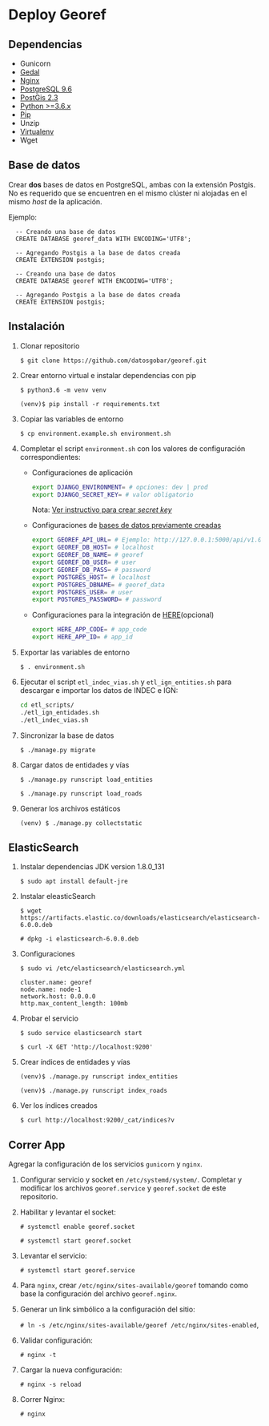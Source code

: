 # Deploy Georef

## Dependencias

- Gunicorn
- [Gedal](http://www.gdal.org/index.html)
- [Nginx](https://nginx.org/)
- [PostgreSQL 9.6](https://www.postgresql.org/download/)
- [PostGis 2.3](http://postgis.net/install/)
- [Python >=3.6.x](https://www.python.org/downloads/)
- [Pip](https://pip.pypa.io/en/stable/installing/)
- Unzip
- [Virtualenv](https://packaging.python.org/guides/installing-using-pip-and-virtualenv/)
- Wget

## Base de datos

Crear **dos** bases de datos en PostgreSQL, ambas con la extensión Postgis. No es requerido que se encuentren en el mismo clúster ni alojadas en el mismo _host_ de la aplicación.

Ejemplo:

```plsql
  -- Creando una base de datos
  CREATE DATABASE georef_data WITH ENCODING='UTF8';

  -- Agregando Postgis a la base de datos creada
  CREATE EXTENSION postgis;
```

```plsql
  -- Creando una base de datos
  CREATE DATABASE georef WITH ENCODING='UTF8';

  -- Agregando Postgis a la base de datos creada
  CREATE EXTENSION postgis;
```

## Instalación

1. Clonar repositorio

    `$ git clone https://github.com/datosgobar/georef.git`

2. Crear entorno virtual e instalar dependencias con pip

    `$ python3.6 -m venv venv`

    `(venv)$ pip install -r requirements.txt`

3. Copiar las variables de entorno

    `$ cp environment.example.sh environment.sh`

4. Completar el script `environment.sh` con los valores de configuración correspondientes:

    - Configuraciones de aplicación

        ```bash
        export DJANGO_ENVIRONMENT= # opciones: dev | prod
        export DJANGO_SECRET_KEY= # valor obligatorio
        ```
        Nota: [Ver instructivo para crear _secret key_](python3.6.md#secret-key)

    - Configuraciones de [bases de datos previamente creadas](#base-de-datos)

        ```bash
        export GEOREF_API_URL= # Ejemplo: http://127.0.0.1:5000/api/v1.0/
        export GEOREF_DB_HOST= # localhost
        export GEOREF_DB_NAME= # georef
        export GEOREF_DB_USER= # user
        export GEOREF_DB_PASS= # password
        export POSTGRES_HOST= # localhost
        export POSTGRES_DBNAME= # georef_data
        export POSTGRES_USER= # user
        export POSTGRES_PASSWORD= # password
        ```

    - Configuraciones para la integración de [HERE](https://developer.here.com/)(opcional)

        ```bash
        export HERE_APP_CODE= # app_code
        export HERE_APP_ID= # app_id
        ```

5. Exportar las variables de entorno

    `$ . environment.sh`

6. Ejecutar el script `etl_indec_vias.sh` y `etl_ign_entities.sh` para descargar e importar los datos de INDEC e IGN:

    ```bash
    cd etl_scripts/
    ./etl_ign_entidades.sh
    ./etl_indec_vias.sh
    ```

7. Sincronizar la base de datos

    `$ ./manage.py migrate`

8. Cargar datos de entidades y vías

    `$ ./manage.py runscript load_entities`

    `$ ./manage.py runscript load_roads`

9. Generar los archivos estáticos

    `(venv) $ ./manage.py collectstatic`

## ElasticSearch

1. Instalar dependencias JDK version 1.8.0_131

    `$ sudo apt install default-jre`

2. Instalar eleasticSearch

    `$ wget https://artifacts.elastic.co/downloads/elasticsearch/elasticsearch-6.0.0.deb`

    `# dpkg -i elasticsearch-6.0.0.deb`

3. Configuraciones

    `$ sudo vi /etc/elasticsearch/elasticsearch.yml`

    ```
    cluster.name: georef
    node.name: node-1
    network.host: 0.0.0.0
    http.max_content_length: 100mb
    ```

4. Probar el servicio

    `$ sudo service elasticsearch start` 

    `$ curl -X GET 'http://localhost:9200'`

5. Crear índices de entidades y vías

    `(venv)$ ./manage.py runscript index_entities`

    `(venv)$ ./manage.py runscript index_roads`
    
6. Ver los índices creados

    `$ curl http://localhost:9200/_cat/indices?v`

## Correr App

Agregar la configuración de los servicios `gunicorn` y `nginx`.

1. Configurar servicio y socket en `/etc/systemd/system/`. Completar y modificar los archivos `georef.service` y `georef.socket` de este repositorio.

2. Habilitar y levantar el socket:

    `# systemctl enable georef.socket`

    `# systemctl start georef.socket`

3. Levantar el servicio:

    `# systemctl start georef.service`

4. Para `nginx`, crear `/etc/nginx/sites-available/georef` tomando como base la configuración del archivo `georef.nginx`.

5. Generar un link simbólico a la configuración del sitio:

    `# ln -s /etc/nginx/sites-available/georef /etc/nginx/sites-enabled`,

6. Validar configuración:

    `# nginx -t`

7. Cargar la nueva configuración:

    `# nginx -s reload`

8. Correr Nginx:

    `# nginx`
